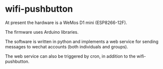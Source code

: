 # wifi-pushbutton

At present the hardware is a WeMos D1 mini (ESP8266-12F).

The firmware uses Arduino libraries.

The software is written in python and implements a web service for sending messages to wechat accounts (both individuals and groups).

The web service can also be triggered by cron, in addition to the wifi-pushbutton.

